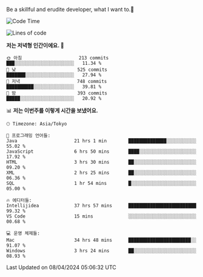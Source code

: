 Be a skillful and erudite developer, what I want to.👶

<!--START_SECTION:waka-->
![Code Time](http://img.shields.io/badge/Code%20Time-672%20hrs%2032%20mins-blue)

![Lines of code](https://img.shields.io/badge/%EC%A0%80%EB%8A%94%20%EC%97%AC%ED%83%9C%EA%B9%8C%EC%A7%80%20-1.1%20million%20%EC%A4%84%EC%9D%98%20%EC%BD%94%EB%93%9C%EB%A5%BC%20%EC%9E%91%EC%84%B1%ED%96%88%EC%96%B4%EC%9A%94.-blue)

**저는 저녁형 인간이에요. 🦉** 

```text
🌞 아침                     213 commits         ███░░░░░░░░░░░░░░░░░░░░░░   11.34 % 
🌆 낮　                     525 commits         ███████░░░░░░░░░░░░░░░░░░   27.94 % 
🌃 저녁                     748 commits         ██████████░░░░░░░░░░░░░░░   39.81 % 
🌙 밤　                     393 commits         █████░░░░░░░░░░░░░░░░░░░░   20.92 % 
```


📊 **저는 이번주를 이렇게 시간을 보냈어요.** 

```text
🕑︎ Timezone: Asia/Tokyo

💬 프로그래밍 언어들: 
Java                     21 hrs 1 min        ██████████████░░░░░░░░░░░   55.02 % 
JavaScript               6 hrs 50 mins       ████░░░░░░░░░░░░░░░░░░░░░   17.92 % 
HTML                     3 hrs 30 mins       ██░░░░░░░░░░░░░░░░░░░░░░░   09.20 % 
XML                      2 hrs 25 mins       ██░░░░░░░░░░░░░░░░░░░░░░░   06.36 % 
SQL                      1 hr 54 mins        █░░░░░░░░░░░░░░░░░░░░░░░░   05.00 % 

🔥 에디터들: 
Intellijidea             37 hrs 57 mins      █████████████████████████   99.32 % 
VS Code                  15 mins             ░░░░░░░░░░░░░░░░░░░░░░░░░   00.68 % 

💻 운영 체제들: 
Mac                      34 hrs 48 mins      ███████████████████████░░   91.07 % 
Windows                  3 hrs 24 mins       ██░░░░░░░░░░░░░░░░░░░░░░░   08.93 % 
```


 Last Updated on 08/04/2024 05:06:32 UTC
<!--END_SECTION:waka-->
